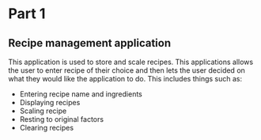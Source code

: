 # Part 1
## Recipe management application

This application is used to store and scale recipes. This applications allows the user to enter recipe of their choice and then lets the user decided on what they would like the application to do. This includes things such as: 
* Entering recipe name and ingredients
* Displaying recipes
* Scaling recipe
* Resting to original factors
* Clearing recipes

